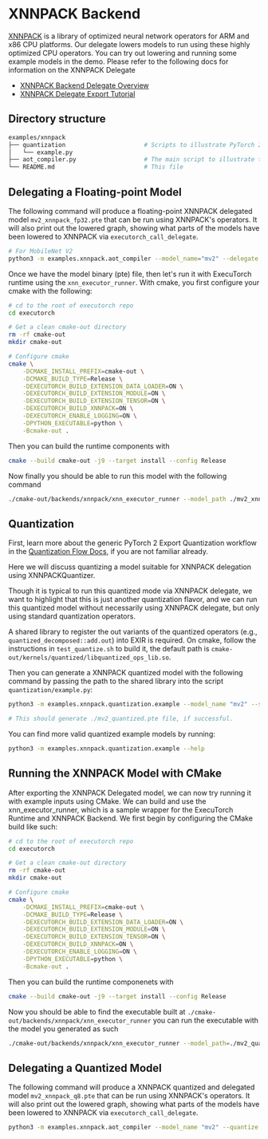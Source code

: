 # XNNPACK Backend

[XNNPACK](https://github.com/google/XNNPACK) is a library of optimized neural network operators for ARM and x86 CPU platforms. Our delegate lowers models to run using these highly optimized CPU operators. You can try out lowering and running some example models in the demo. Please refer to the following docs for information on the XNNPACK Delegate
- [XNNPACK Backend Delegate Overview](https://pytorch.org/executorch/stable/native-delegates-executorch-xnnpack-delegate.html)
- [XNNPACK Delegate Export Tutorial](https://pytorch.org/executorch/stable/tutorial-xnnpack-delegate-lowering.html)


## Directory structure

```bash
examples/xnnpack
├── quantization                      # Scripts to illustrate PyTorch 2 Export Quantization workflow with XNNPACKQuantizer
│   └── example.py
├── aot_compiler.py                   # The main script to illustrate the full AOT (export, quantization, delegation) workflow with XNNPACK delegate
└── README.md                         # This file
```

## Delegating a Floating-point Model

The following command will produce a floating-point XNNPACK delegated model `mv2_xnnpack_fp32.pte` that can be run using XNNPACK's operators. It will also print out the lowered graph, showing what parts of the models have been lowered to XNNPACK via `executorch_call_delegate`.

```bash
# For MobileNet V2
python3 -m examples.xnnpack.aot_compiler --model_name="mv2" --delegate
```

Once we have the model binary (pte) file, then let's run it with ExecuTorch runtime using the `xnn_executor_runner`. With cmake, you first configure your cmake with the following:

```bash
# cd to the root of executorch repo
cd executorch

# Get a clean cmake-out directory
rm -rf cmake-out
mkdir cmake-out

# Configure cmake
cmake \
    -DCMAKE_INSTALL_PREFIX=cmake-out \
    -DCMAKE_BUILD_TYPE=Release \
    -DEXECUTORCH_BUILD_EXTENSION_DATA_LOADER=ON \
    -DEXECUTORCH_BUILD_EXTENSION_MODULE=ON \
    -DEXECUTORCH_BUILD_EXTENSION_TENSOR=ON \
    -DEXECUTORCH_BUILD_XNNPACK=ON \
    -DEXECUTORCH_ENABLE_LOGGING=ON \
    -DPYTHON_EXECUTABLE=python \
    -Bcmake-out .
```

Then you can build the runtime components with

```bash
cmake --build cmake-out -j9 --target install --config Release
```

Now finally you should be able to run this model with the following command

```bash
./cmake-out/backends/xnnpack/xnn_executor_runner --model_path ./mv2_xnnpack_fp32.pte
```

## Quantization
First, learn more about the generic PyTorch 2 Export Quantization workflow in the [Quantization Flow Docs](https://pytorch.org/executorch/stable/quantization-overview.html), if you are not familiar already.

Here we will discuss quantizing a model suitable for XNNPACK delegation using XNNPACKQuantizer.

Though it is typical to run this quantized mode via XNNPACK delegate, we want to highlight that this is just another quantization flavor, and we can run this quantized model without necessarily using XNNPACK delegate, but only using standard quantization operators.

A shared library to register the out variants of the quantized operators (e.g., `quantized_decomposed::add.out`) into EXIR is required. On cmake, follow the instructions in `test_quantize.sh` to build it, the default path is `cmake-out/kernels/quantized/libquantized_ops_lib.so`.

Then you can generate a XNNPACK quantized model with the following command by passing the path to the shared library into the script `quantization/example.py`:
```bash
python3 -m examples.xnnpack.quantization.example --model_name "mv2" --so_library "<path/to/so/lib>" # for MobileNetv2

# This should generate ./mv2_quantized.pte file, if successful.
```
You can find more valid quantized example models by running:
```bash
python3 -m examples.xnnpack.quantization.example --help
```

## Running the XNNPACK Model with CMake
After exporting the XNNPACK Delegated model, we can now try running it with example inputs using CMake. We can build and use the xnn_executor_runner, which is a sample wrapper for the ExecuTorch Runtime and XNNPACK Backend. We first begin by configuring the CMake build like such:
```bash
# cd to the root of executorch repo
cd executorch

# Get a clean cmake-out directory
rm -rf cmake-out
mkdir cmake-out

# Configure cmake
cmake \
    -DCMAKE_INSTALL_PREFIX=cmake-out \
    -DCMAKE_BUILD_TYPE=Release \
    -DEXECUTORCH_BUILD_EXTENSION_DATA_LOADER=ON \
    -DEXECUTORCH_BUILD_EXTENSION_MODULE=ON \
    -DEXECUTORCH_BUILD_EXTENSION_TENSOR=ON \
    -DEXECUTORCH_BUILD_XNNPACK=ON \
    -DEXECUTORCH_ENABLE_LOGGING=ON \
    -DPYTHON_EXECUTABLE=python \
    -Bcmake-out .
```
Then you can build the runtime componenets with

```bash
cmake --build cmake-out -j9 --target install --config Release
```

Now you should be able to find the executable built at `./cmake-out/backends/xnnpack/xnn_executor_runner` you can run the executable with the model you generated as such
```bash
./cmake-out/backends/xnnpack/xnn_executor_runner --model_path=./mv2_quantized.pte
```

## Delegating a Quantized Model

The following command will produce a XNNPACK quantized and delegated model `mv2_xnnpack_q8.pte` that can be run using XNNPACK's operators. It will also print out the lowered graph, showing what parts of the models have been lowered to XNNPACK via `executorch_call_delegate`.

```bash
python3 -m examples.xnnpack.aot_compiler --model_name "mv2" --quantize --delegate
```

